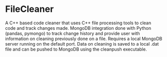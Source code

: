 # FileCleaner
A C++ based code cleaner that uses C++ file processing tools to clean code and track changes made. MongoDB integration done with Python (pandas, pymongo) to track change history and provide user with information on cleaning previously done on a file. 
Requires a local MongoDB server running on the default port. Data on cleaning is saved to a local .dat file and can be pushed to MongoDB using the cleanpush executable.
